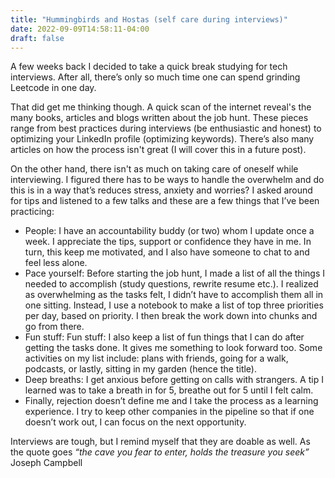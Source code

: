 ```yaml
---
title: "Hummingbirds and Hostas (self care during interviews)"
date: 2022-09-09T14:58:11-04:00
draft: false
---
```


A few weeks back I decided to take a quick break studying for tech interviews. After all, there’s only so much time one can spend grinding Leetcode in one day.

That did get me thinking though. A quick scan of the internet reveal's the many books, articles and blogs written about the job hunt. These pieces range from best practices during interviews (be enthusiastic and honest) to optimizing your LinkedIn profile (optimizing keywords). There’s also many articles on how the process isn't great (I will cover this in a future post).

On the other hand, there isn't as much on taking care of oneself while interviewing. I figured there has to be ways to handle the overwhelm and do this is in a way that’s reduces stress, anxiety and worries? I asked around for tips and listened to a few talks and these are a few things that I’ve been practicing:

- People: I have an accountability buddy (or two) whom I update once a week. I appreciate the tips, support or confidence they have in me. In turn, this keep me motivated, and I also have someone to chat to and feel less alone. 
- Pace yourself: Before starting the job hunt, I made a list of all the things I needed to accomplish (study questions, rewrite resume etc.). I realized as overwhelming as the tasks felt, I didn’t have to accomplish them all in one sitting. Instead, I use a notebook to make a list of top three priorities per day, based on priority. I then break the work down into chunks and go from there. 
- Fun stuff: Fun stuff: I also keep a list of fun things that I can do after getting the tasks done. It gives me something to look forward too. Some activities on my list include: plans with friends, going for a walk, podcasts, or lastly, sitting in my garden (hence the title).
- Deep breaths: I get anxious before getting on calls with strangers. A tip I learned was to take a breath in for 5, breathe out for 5 until I felt calm. 
- Finally, rejection doesn’t define me and I take the process as a learning experience. I try to keep other companies in the pipeline so that if one doesn’t work out, I can focus on the next opportunity. 

Interviews are tough, but I remind myself that they are doable as well. As the quote goes *“the cave you fear to enter, holds the treasure you seek”* Joseph Campbell
